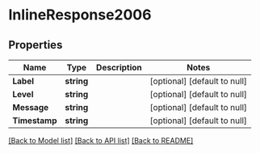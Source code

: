 # InlineResponse2006

## Properties
Name | Type | Description | Notes
------------ | ------------- | ------------- | -------------
**Label** | **string** |  | [optional] [default to null]
**Level** | **string** |  | [optional] [default to null]
**Message** | **string** |  | [optional] [default to null]
**Timestamp** | **string** |  | [optional] [default to null]

[[Back to Model list]](../README.md#documentation-for-models) [[Back to API list]](../README.md#documentation-for-api-endpoints) [[Back to README]](../README.md)

